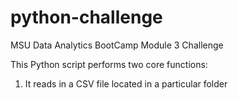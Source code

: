 # python-challenge
 MSU Data Analytics BootCamp Module 3 Challenge

 This Python script performs two core functions:

 1. It reads in a CSV file located in a particular folder 
